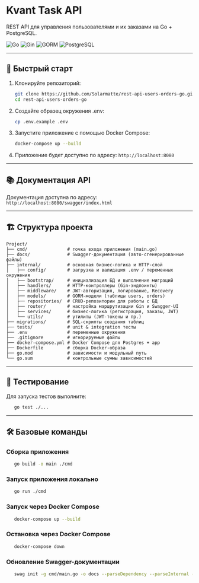 # Kvant Task API

REST API для управления пользователями и их заказами на Go + PostgreSQL.

![Go](https://img.shields.io/badge/Go-1.24-blue) ![Gin](https://img.shields.io/badge/Gin-1.10-green) ![GORM](https://img.shields.io/badge/GORM-1.26-orange) ![PostgreSQL](https://img.shields.io/badge/PostgreSQL-15-blue)

---

## 🚀 Быстрый старт

1. Клонируйте репозиторий:
   ```bash
   git clone https://github.com/Solarmatte/rest-api-users-orders-go.git
   cd rest-api-users-orders-go
   ```

2. Создайте образец окружения .env:

   ```bash
   cp .env.example .env
   ```

3. Запустите приложение с помощью Docker Compose:
   ```bash
   docker-compose up --build
   ```

4. Приложение будет доступно по адресу: `http://localhost:8080`

---

## 📚 Документация API

Документация доступна по адресу: `http://localhost:8080/swagger/index.html`

---

## 🏗️ Структура проекта

```
Project/
├── cmd/               # точка входа приложения (main.go)
├── docs/              # Swagger-документация (авто-сгенерированные файлы)  
├── internal/          # основная бизнес-логика и HTTP-слой
│   ├── config/        # загрузка и валидация .env / переменных окружения
│   ├── bootstrap/     # инициализация БД и выполнение миграций
│   ├── handlers/      # HTTP-контроллеры (Gin-эндпоинты)
│   ├── middleware/    # JWT-авторизация, логирование, Recovery
│   ├── models/        # GORM-модели (таблицы users, orders)
│   ├── repositories/  # CRUD-репозитории для работы с БД
│   ├── router/        # настройка маршрутизации Gin и Swagger-UI
│   ├── services/      # бизнес-логика (регистрация, заказы, JWT)
│   └── utils/         # утилиты (JWT-токены и пр.)
├── migrations/        # SQL-скрипты создания таблиц  
├── tests/             # unit & integration тесты  
├── .env               # переменные окружения  
├── .gitignore         # игнорируемые файлы  
├── docker-compose.yml # Docker Compose для Postgres + app  
├── Dockerfile         # сборка Docker-образа  
├── go.mod             # зависимости и модульный путь  
└── go.sum             # контрольные суммы зависимостей
```

---

## 🧪 Тестирование

Для запуска тестов выполните:
```bash
   go test ./...
```

---

## 🛠️ Базовые команды

### Сборка приложения
```bash
   go build -o main ./cmd
```

### Запуск приложения локально
```bash
   go run ./cmd
```

### Запуск через Docker Compose
```bash
   docker-compose up --build
```

### Остановка через Docker Compose
```bash
   docker-compose down
```

### Обновление Swagger-документации
```bash
   swag init -g cmd/main.go -o docs --parseDependency --parseInternal --parseDepth 3
```

